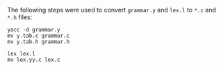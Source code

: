 The following steps were used to convert `grammar.y` and `lex.l` to `*.c` and `*.h` files:
```
yacc -d grammar.y 
mv y.tab.c grammar.c
mv y.tab.h grammar.h

lex lex.l 
mv lex.yy.c lex.c
```
